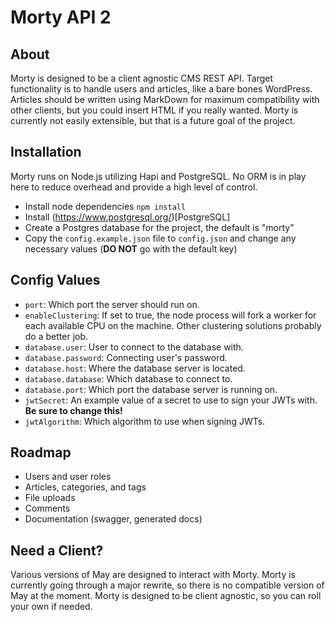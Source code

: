 # Morty API 2

## About
Morty is designed to be a client agnostic CMS REST API.  Target functionality is to handle users and articles, like a bare bones WordPress.  Articles should be written using MarkDown for maximum compatibility with other clients, but you could insert HTML if you really wanted.  Morty is currently not easily extensible, but that is a future goal of the project.

## Installation
Morty runs on Node.js utilizing Hapi and PostgreSQL.  No ORM is in play here to reduce overhead and provide a high level of control.

* Install node dependencies `npm install` 
* Install (https://www.postgresql.org/)[PostgreSQL]
* Create a Postgres database for the project, the default is "morty"
* Copy the `config.example.json` file to `config.json` and change any necessary values (**DO NOT** go with the default key)

## Config Values
* `port`: Which port the server should run on.
* `enableClustering`: If set to true, the node process will fork a worker for each available CPU on the machine.  Other clustering solutions probably do a better job.
* `database.user`: User to connect to the database with.
* `database.password`: Connecting user's password.
* `database.host`: Where the database server is located.
* `database.database`: Which database to connect to.
* `database.port`: Which port the database server is running on.
* `jwtSecret`: An example value of a secret to use to sign your JWTs with.  **Be sure to change this!**
* `jwtAlgorithm`: Which algorithm to use when signing JWTs.

## Roadmap
* Users and user roles
* Articles, categories, and tags
* File uploads
* Comments
* Documentation (swagger, generated docs)

## Need a Client?
Various versions of May are designed to interact with Morty.  Morty is currently going through a major rewrite, so there is no compatible version of May at the moment.  Morty is designed to be client agnostic, so you can roll your own if needed.